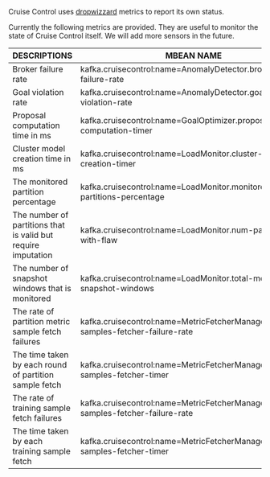 Cruise Control uses [dropwizzard](http://www.dropwizard.io) metrics to report its own status. 

Currently the following metrics are provided. They are useful to monitor the state of Cruise Control itself. We will add more sensors in the future.

| DESCRIPTIONS                                                  | MBEAN NAME                                                                           |
|---------------------------------------------------------------|--------------------------------------------------------------------------------------|
| Broker failure rate                                           | kafka.cruisecontrol:name=AnomalyDetector.broker-failure-rate                         |
| Goal violation rate                                           | kafka.cruisecontrol:name=AnomalyDetector.goal-violation-rate                         |
| Proposal computation time in ms                               | kafka.cruisecontrol:name=GoalOptimizer.proposal-computation-timer                    |
| Cluster model creation time in ms                             | kafka.cruisecontrol:name=LoadMonitor.cluster-model-creation-timer                    |
| The monitored partition percentage                            | kafka.cruisecontrol:name=LoadMonitor.monitored-partitions-percentage                 |
| The number of partitions that is valid but require imputation | kafka.cruisecontrol:name=LoadMonitor.num-partitions-with-flaw                        |
| The number of snapshot windows that is monitored              | kafka.cruisecontrol:name=LoadMonitor.total-monitored-snapshot-windows                |
| The rate of partition metric sample fetch failures            | kafka.cruisecontrol:name=MetricFetcherManager.partition-samples-fetcher-failure-rate |
| The time taken by each round of partition sample fetch        | kafka.cruisecontrol:name=MetricFetcherManager.partition-samples-fetcher-timer        |
| The rate of training sample fetch failures                    | kafka.cruisecontrol:name=MetricFetcherManager.training-samples-fetcher-failure-rate  |
| The time taken by each training sample fetch                  | kafka.cruisecontrol:name=MetricFetcherManager.training-samples-fetcher-timer         |